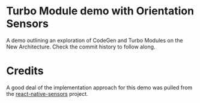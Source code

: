 # Turbo Module demo with Orientation Sensors

A demo outlining an exploration of CodeGen and Turbo Modules on the New Architecture. Check the commit history to follow along.

# Credits

A good deal of the implementation approach for this demo was pulled from the [react-native-sensors](https://github.com/react-native-sensors/react-native-sensors) project.
